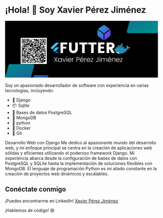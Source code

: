 # ¡Hola! 👋 Soy Xavier Pérez Jiménez

![mi portada](portada.png)


Soy un apasionado desarrollador de software con experiencia en varias tecnologías, incluyendo:

- 🚀 Django
- 📦 Sqlite
- 🐘 Bases de datos PostgreSQL
- 🍃 MongoDB
- 🐍 python
- 🐳 Docker
- 🌲 Git

Desarrollo Web con Django
Me dedico al apasionante mundo del desarrollo web, y mi enfoque principal se centra en la creación de aplicaciones web sólidas y eficientes utilizando el poderoso framework Django. Mi experiencia abarca desde la configuración de bases de datos con PostgreSQL y SQLite hasta la implementación de soluciones flexibles con MongoDB. El lenguaje de programación Python es mi aliado constante en la creación de proyectos web dinámicos y escalables.


## Conéctate conmigo

¡Puedes encontrarme en LinkedIn! [Xavier Pérez Jiménez](https://www.linkedin.com/in/xavierperezjimenez/)

¡Hablemos de código! 😄

